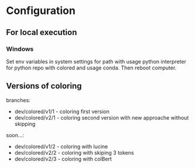 # Configuration
## For local execution
### Windows
Set env variables in system settings for path with 
usage python interpreter for python repo with colored
and usage conda. Then reboot computer. 
## Versions of coloring
branches:
- dev/colored/v1/1 - coloring first version
- dev/colored/v2/1 - coloring second version with new approache without skipping

soon...:
- dev/colored/v1/2 - coloring with lucine
- dev/colored/v2/2 - coloring with skiping 3 tokens 
- dev/colored/v2/3 - coloring with colBert  
